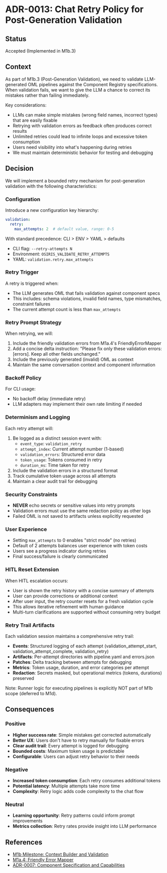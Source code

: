 # ADR-0013: Chat Retry Policy for Post-Generation Validation

## Status

Accepted (Implemented in M1b.3)

## Context

As part of M1b.3 (Post-Generation Validation), we need to validate LLM-generated OML pipelines against the Component Registry specifications. When validation fails, we want to give the LLM a chance to correct its mistakes rather than failing immediately.

Key considerations:
- LLMs can make simple mistakes (wrong field names, incorrect types) that are easily fixable
- Retrying with validation errors as feedback often produces correct results
- Unlimited retries could lead to infinite loops and excessive token consumption
- Users need visibility into what's happening during retries
- We must maintain deterministic behavior for testing and debugging

## Decision

We will implement a bounded retry mechanism for post-generation validation with the following characteristics:

### Configuration

Introduce a new configuration key hierarchy:
```yaml
validation:
  retry:
    max_attempts: 2  # default value, range: 0-5
```

With standard precedence: CLI > ENV > YAML > defaults
- CLI flag: `--retry-attempts N`
- Environment: `OSIRIS_VALIDATE_RETRY_ATTEMPTS`
- YAML: `validation.retry.max_attempts`

### Retry Trigger

A retry is triggered when:
- The LLM generates OML that fails validation against component specs
- This includes: schema violations, invalid field names, type mismatches, constraint failures
- The current attempt count is less than `max_attempts`

### Retry Prompt Strategy

When retrying, we will:
1. Include the friendly validation errors from M1a.4's FriendlyErrorMapper
2. Add a concise delta instruction: "Please fix only these validation errors: [errors]. Keep all other fields unchanged."
3. Include the previously generated (invalid) OML as context
4. Maintain the same conversation context and component information

### Backoff Policy

For CLI usage:
- No backoff delay (immediate retry)
- LLM adapters may implement their own rate limiting if needed

### Determinism and Logging

Each retry attempt will:
1. Be logged as a distinct session event with:
   - `event_type`: `validation_retry`
   - `attempt_index`: Current attempt number (1-based)
   - `validation_errors`: Structured error data
   - `token_usage`: Tokens consumed in retry
   - `duration_ms`: Time taken for retry
2. Include the validation errors in a structured format
3. Track cumulative token usage across all attempts
4. Maintain a clear audit trail for debugging

### Security Constraints

- **NEVER** echo secrets or sensitive values into retry prompts
- Validation errors must use the same redaction policy as other logs
- Failed OML is not saved to artifacts unless explicitly requested

### User Experience

- Setting `max_attempts` to 0 enables "strict mode" (no retries)
- Default of 2 attempts balances user experience with token costs
- Users see a progress indicator during retries
- Final success/failure is clearly communicated

### HITL Reset Extension

When HITL escalation occurs:
- User is shown the retry history with a concise summary of attempts
- User can provide corrections or additional context
- After user input, the retry counter resets for a fresh validation cycle
- This allows iterative refinement with human guidance
- Multi-turn clarifications are supported without consuming retry budget

### Retry Trail Artifacts

Each validation session maintains a comprehensive retry trail:
- **Events**: Structured logging of each attempt (validation_attempt_start, validation_attempt_complete, validation_retry)
- **Artifacts**: Per-attempt directories with pipeline.yaml and errors.json
- **Patches**: Delta tracking between attempts for debugging
- **Metrics**: Token usage, duration, and error categories per attempt
- **Redaction**: Secrets masked, but operational metrics (tokens, durations) preserved

Note: Runner logic for executing pipelines is explicitly NOT part of M1b scope (deferred to M1d).

## Consequences

### Positive

- **Higher success rate**: Simple mistakes get corrected automatically
- **Better UX**: Users don't have to retry manually for fixable errors  
- **Clear audit trail**: Every attempt is logged for debugging
- **Bounded costs**: Maximum token usage is predictable
- **Configurable**: Users can adjust retry behavior to their needs

### Negative

- **Increased token consumption**: Each retry consumes additional tokens
- **Potential latency**: Multiple attempts take more time
- **Complexity**: Retry logic adds code complexity to the chat flow

### Neutral

- **Learning opportunity**: Retry patterns could inform prompt improvements
- **Metrics collection**: Retry rates provide insight into LLM performance

## References

- [M1b Milestone: Context Builder and Validation](../milestones/m1b-context-builder-and-validation.md)
- [M1a.4: Friendly Error Mapper](../milestones/m1a-component-registry.md)
- [ADR-0007: Component Specification and Capabilities](./0007-component-specification-and-capabilities.md)
